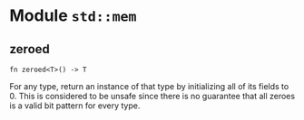 # Module `std::mem`

## zeroed

```noir
fn zeroed<T>() -> T
```

For any type, return an instance of that type by initializing
all of its fields to 0. This is considered to be unsafe since there
is no guarantee that all zeroes is a valid bit pattern for every type.

